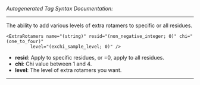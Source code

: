 _Autogenerated Tag Syntax Documentation:_

---
The ability to add various levels of extra rotamers to specific or all residues.

```
<ExtraRotamers name="(string)" resid="(non_negative_integer; 0)" chi="(one_to_four)"
         level="(exchi_sample_level; 0)" />
```

-   **resid**: Apply to specific residues, or =0, apply to all residues.
-   **chi**: Chi value between 1 and 4.
-   **level**: The level of extra rotamers you want.

---
